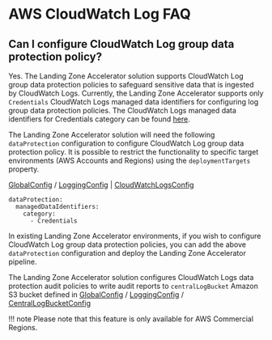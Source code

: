 # AWS CloudWatch Log FAQ

## Can I configure CloudWatch Log group data protection policy?
Yes. The Landing Zone Accelerator solution supports CloudWatch Log group data protection policies to safeguard sensitive data that is ingested by CloudWatch Logs.
Currently, the Landing Zone Accelerator supports only `Credentials` CloudWatch Logs managed data identifiers for configuring log group data protection policies.
The CloudWatch Logs managed data identifiers for Credentials category can be found [here](https://docs.aws.amazon.com/AmazonCloudWatch/latest/logs/protect-sensitive-log-data-types-credentials.html).

The Landing Zone Accelerator solution will need the following `dataProtection` configuration to configure CloudWatch Log group data protection policy. It is possible to restrict the functionality to specific target environments (AWS Accounts and Regions) using the `deploymentTargets` property.

[GlobalConfig](../typedocs/latest/classes/_aws_accelerator_config.GlobalConfig.html) / [LoggingConfig](../typedocs/latest/classes/_aws_accelerator_config.LoggingConfig.html) | [CloudWatchLogsConfig](../typedocs/latest/classes/_aws_accelerator_config.CloudWatchLogsConfig.html)

```
dataProtection: 
  managedDataIdentifiers:
    category:
      - Credentials
```

In existing Landing Zone Accelerator environments, if you wish to configure CloudWatch Log group data protection policies, you can add the above `dataProtection` configuration and deploy the Landing Zone Accelerator pipeline.

The Landing Zone Accelerator solution configures CloudWatch Logs data protection audit policies to write audit reports to `centralLogBucket` Amazon S3 bucket defined in [GlobalConfig](../typedocs/latest/classes/_aws_accelerator_config.GlobalConfig.html) / [LoggingConfig](../typedocs/latest/classes/_aws_accelerator_config.LoggingConfig.html)  / [CentralLogBucketConfig](../typedocs/latest/classes/_aws_accelerator_config.CentralLogBucketConfig.html)

!!! note
    Please note that this feature is only available for AWS Commercial Regions.